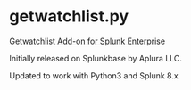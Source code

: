 # getwatchlist.py
[Getwatchlist Add-on for Splunk Enterprise](https://splunkbase.splunk.com/app/635/)

Initially released on Splunkbase by Aplura LLC.

Updated to work with Python3 and Splunk 8.x
